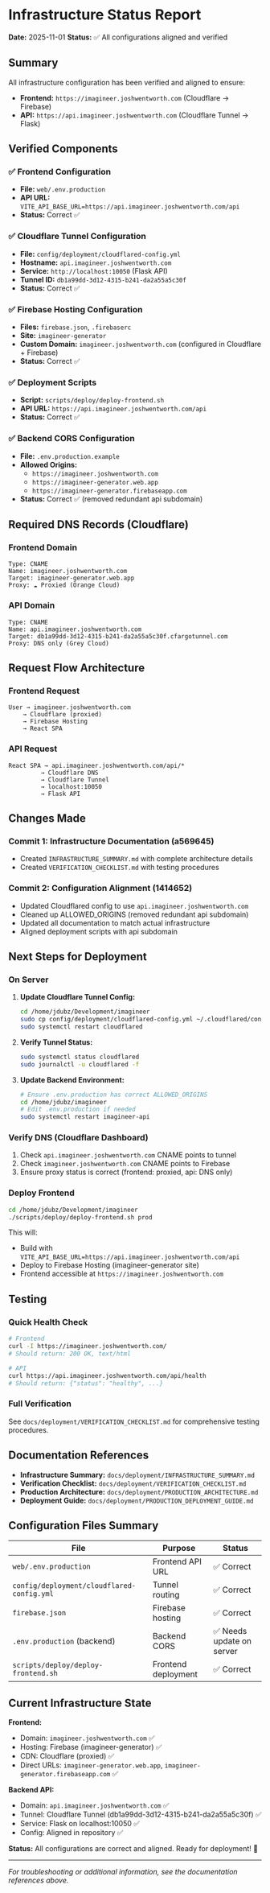 # Infrastructure Status Report

**Date:** 2025-11-01
**Status:** ✅ All configurations aligned and verified

## Summary

All infrastructure configuration has been verified and aligned to ensure:
- **Frontend:** `https://imagineer.joshwentworth.com` (Cloudflare → Firebase)
- **API:** `https://api.imagineer.joshwentworth.com` (Cloudflare Tunnel → Flask)

## Verified Components

### ✅ Frontend Configuration
- **File:** `web/.env.production`
- **API URL:** `VITE_API_BASE_URL=https://api.imagineer.joshwentworth.com/api`
- **Status:** Correct ✅

### ✅ Cloudflare Tunnel Configuration
- **File:** `config/deployment/cloudflared-config.yml`
- **Hostname:** `api.imagineer.joshwentworth.com`
- **Service:** `http://localhost:10050` (Flask API)
- **Tunnel ID:** `db1a99dd-3d12-4315-b241-da2a55a5c30f`
- **Status:** Correct ✅

### ✅ Firebase Hosting Configuration
- **Files:** `firebase.json`, `.firebaserc`
- **Site:** `imagineer-generator`
- **Custom Domain:** `imagineer.joshwentworth.com` (configured in Cloudflare + Firebase)
- **Status:** Correct ✅

### ✅ Deployment Scripts
- **Script:** `scripts/deploy/deploy-frontend.sh`
- **API URL:** `https://api.imagineer.joshwentworth.com/api`
- **Status:** Correct ✅

### ✅ Backend CORS Configuration
- **File:** `.env.production.example`
- **Allowed Origins:**
  - `https://imagineer.joshwentworth.com`
  - `https://imagineer-generator.web.app`
  - `https://imagineer-generator.firebaseapp.com`
- **Status:** Correct ✅ (removed redundant api subdomain)

## Required DNS Records (Cloudflare)

### Frontend Domain
```
Type: CNAME
Name: imagineer.joshwentworth.com
Target: imagineer-generator.web.app
Proxy: ☁️ Proxied (Orange Cloud)
```

### API Domain
```
Type: CNAME
Name: api.imagineer.joshwentworth.com
Target: db1a99dd-3d12-4315-b241-da2a55a5c30f.cfargotunnel.com
Proxy: DNS only (Grey Cloud)
```

## Request Flow Architecture

### Frontend Request
```
User → imagineer.joshwentworth.com
    → Cloudflare (proxied)
    → Firebase Hosting
    → React SPA
```

### API Request
```
React SPA → api.imagineer.joshwentworth.com/api/*
         → Cloudflare DNS
         → Cloudflare Tunnel
         → localhost:10050
         → Flask API
```

## Changes Made

### Commit 1: Infrastructure Documentation (a569645)
- Created `INFRASTRUCTURE_SUMMARY.md` with complete architecture details
- Created `VERIFICATION_CHECKLIST.md` with testing procedures

### Commit 2: Configuration Alignment (1414652)
- Updated Cloudflared config to use `api.imagineer.joshwentworth.com`
- Cleaned up ALLOWED_ORIGINS (removed redundant api subdomain)
- Updated all documentation to match actual infrastructure
- Aligned deployment scripts with api subdomain

## Next Steps for Deployment

### On Server

1. **Update Cloudflare Tunnel Config:**
   ```bash
   cd /home/jdubz/Development/imagineer
   sudo cp config/deployment/cloudflared-config.yml ~/.cloudflared/config.yml
   sudo systemctl restart cloudflared
   ```

2. **Verify Tunnel Status:**
   ```bash
   sudo systemctl status cloudflared
   sudo journalctl -u cloudflared -f
   ```

3. **Update Backend Environment:**
   ```bash
   # Ensure .env.production has correct ALLOWED_ORIGINS
   cd /home/jdubz/imagineer
   # Edit .env.production if needed
   sudo systemctl restart imagineer-api
   ```

### Verify DNS (Cloudflare Dashboard)

1. Check `api.imagineer.joshwentworth.com` CNAME points to tunnel
2. Check `imagineer.joshwentworth.com` CNAME points to Firebase
3. Ensure proxy status is correct (frontend: proxied, api: DNS only)

### Deploy Frontend

```bash
cd /home/jdubz/Development/imagineer
./scripts/deploy/deploy-frontend.sh prod
```

This will:
- Build with `VITE_API_BASE_URL=https://api.imagineer.joshwentworth.com/api`
- Deploy to Firebase Hosting (imagineer-generator site)
- Frontend accessible at `https://imagineer.joshwentworth.com`

## Testing

### Quick Health Check
```bash
# Frontend
curl -I https://imagineer.joshwentworth.com/
# Should return: 200 OK, text/html

# API
curl https://api.imagineer.joshwentworth.com/api/health
# Should return: {"status": "healthy", ...}
```

### Full Verification
See `docs/deployment/VERIFICATION_CHECKLIST.md` for comprehensive testing procedures.

## Documentation References

- **Infrastructure Summary:** `docs/deployment/INFRASTRUCTURE_SUMMARY.md`
- **Verification Checklist:** `docs/deployment/VERIFICATION_CHECKLIST.md`
- **Production Architecture:** `docs/deployment/PRODUCTION_ARCHITECTURE.md`
- **Deployment Guide:** `docs/deployment/PRODUCTION_DEPLOYMENT_GUIDE.md`

## Configuration Files Summary

| File | Purpose | Status |
|------|---------|--------|
| `web/.env.production` | Frontend API URL | ✅ Correct |
| `config/deployment/cloudflared-config.yml` | Tunnel routing | ✅ Correct |
| `firebase.json` | Firebase hosting | ✅ Correct |
| `.env.production` (backend) | Backend CORS | ✅ Needs update on server |
| `scripts/deploy/deploy-frontend.sh` | Frontend deployment | ✅ Correct |

## Current Infrastructure State

**Frontend:**
- Domain: `imagineer.joshwentworth.com` ✅
- Hosting: Firebase (imagineer-generator) ✅
- CDN: Cloudflare (proxied) ✅
- Direct URLs: `imagineer-generator.web.app`, `imagineer-generator.firebaseapp.com` ✅

**Backend API:**
- Domain: `api.imagineer.joshwentworth.com` ✅
- Tunnel: Cloudflare Tunnel (db1a99dd-3d12-4315-b241-da2a55a5c30f) ✅
- Service: Flask on localhost:10050 ✅
- Config: Aligned in repository ✅

**Status:** All configurations are correct and aligned. Ready for deployment! 🚀

---

*For troubleshooting or additional information, see the documentation references above.*
